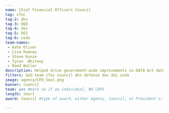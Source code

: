 ```yaml
---
name: Chief Financial Officers Council
tag: cfoc
tag-2: dhs
tag-3: DOD
tag-4: doc
tag-5: DOJ
tag-6: usda
team-names:
 - Kate Oliver
 - Lisa Romney
 - Steve Kunze
 - Tyson  Whitney
 - Reed Waller
description: Helped drive government-wide improvements in DATA Act data quality. Their work improved communication and information sharing between the agency and the agency inspector general, and increased coordination and openness to feedback during the audit and review processes.
filters: GoG-team cfoc council dhs defense doc doj usda
image: agency/CFO_Seal.png
banner: council
team: yes #mark no if an individual, NO CAPS
length: short
award: Council #type of award, either Agency, Council, or President's; this is case sensitive so make sure to match the options listed exactly. This section generates the format of the card

---
```

